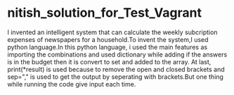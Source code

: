 # nitish_solution_for_Test_Vagrant
I invented an intelligent system that can calculate the weekly subcription expenses of newspapers for a household.To invent the system,I used python language.In this python language, i used the main features as importing the combinations and used dictionary while adding if the answers is in the budget then it is convert to set and added to the array. At last, print(*result) is used because to remove the open and closed brackets and sep="," is used to get the output by seperating with brackets.But one thing while running the code give input each time.
